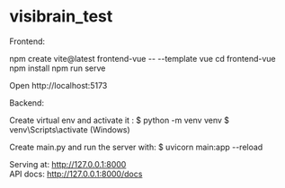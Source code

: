 # visibrain_test

Frontend:

npm create vite@latest frontend-vue -- --template vue
cd frontend-vue
npm install
npm run serve

Open http://localhost:5173



Backend:

Create virtual env and activate it :
$ python -m venv venv
$ venv\Scripts\activate (Windows)


Create main.py and run the server with:
$ uvicorn main:app --reload

Serving at: http://127.0.0.1:8000                                                              
API docs: http://127.0.0.1:8000/docs              
                                                             